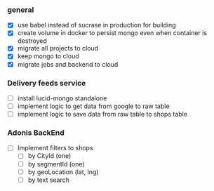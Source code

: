 ### general

- [x] use babel instead of sucrase in production for building
- [x] create volume in docker to persist mongo even when container is destroyed
- [x] migrate all projects to cloud
- [x] keep mongo to cloud
- [x] migrate jobs and backend to cloud

### Delivery feeds service

- [ ] install lucid-mongo standalone
- [ ] implement logic to get data from google to raw table
- [ ] implement logic to save data from raw table to shops table

### Adonis BackEnd

- [ ] Implement filters to shops
  - [ ] by CityId (one)
  - [ ] by segmentId (one)
  - [ ] by geoLocation (lat, lng)
  - [ ] by text search
